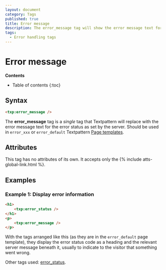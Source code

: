 ```yaml
---
layout: document
category: Tags
published: true
title: Error message
description: The error_message tag will show the error message text for the error status as set by the server.
tags:
  - Error handling tags
---
```


# Error message

**Contents**

* Table of contents
{:toc}

## Syntax

~~~ html
<txp:error_message />
~~~

The **error_message** tag is a *single* tag that Textpattern will replace with the error message text for the error status as set by the server. Should be used in `error_xxx` or `error_default` Textpattern [Page templates](/themes/page-templates-explained).

## Attributes

This tag has no attributes of its own. It accepts only the {% include atts-global-link.html %}.

## Examples

### Example 1: Display error information

~~~ html
<h1>
    <txp:error_status />
</h1>
<p>
    <txp:error_message />
</p>
~~~

With the tags arranged like this (as they are in the `error_default` page template), they display the error status code as a heading and the relevant server message beneath it, usually to indicate to the visitor that something went wrong.

Other tags used: [error_status](/tags/error_status).
